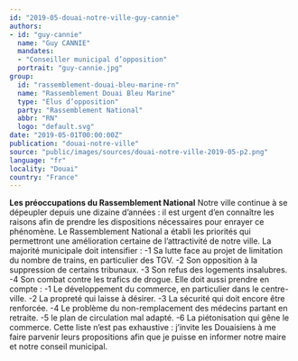 ```yaml
---
id: "2019-05-douai-notre-ville-guy-cannie"
authors:
- id: "guy-cannie"
  name: "Guy CANNIE"
  mandates: 
  - "Conseiller municipal d’opposition"
  portrait: "guy-cannie.jpg"
group:
  id: "rassemblement-douai-bleu-marine-rn"
  name: "Rassemblement Douai Bleu Marine"
  type: "Élus d’opposition"
  party: "Rassemblement National"
  abbr: "RN"
  logo: "default.svg"
date: "2019-05-01T00:00:00Z"
publication: "douai-notre-ville"
source: "public/images/sources/douai-notre-ville-2019-05-p2.png"
language: "fr"
locality: "Douai"
country: "France"
---
```


**Les préoccupations du Rassemblement National**
Notre ville continue à se dépeupler depuis une dizaine d’années : il est urgent d’en connaître les raisons afin de prendre les dispositions nécessaires pour enrayer ce phénomène. Le Rassemblement National a établi les priorités qui permettront une amélioration certaine de l’attractivité de notre ville. La majorité municipale doit intensifier :
-1 Sa lutte face au projet de limitation du nombre de trains, en particulier des TGV.
-2 Son opposition à la suppression de certains tribunaux.
-3 Son refus des logements insalubres.
-4 Son combat contre les trafics de drogue.
Elle doit aussi prendre en compte :
-1 Le développement du commerce, en particulier dans le centre-ville.
-2 La propreté qui laisse à désirer.
-3 La sécurité qui doit encore être renforcée.
-4 Le problème du non-remplacement des médecins partant en retraite.
-5 le plan de circulation mal adapté.
-6 La piétonisation qui gêne le commerce. Cette liste n’est pas exhaustive : j’invite les Douaisiens à me faire parvenir leurs propositions afin que je puisse en informer notre maire et notre conseil municipal.
